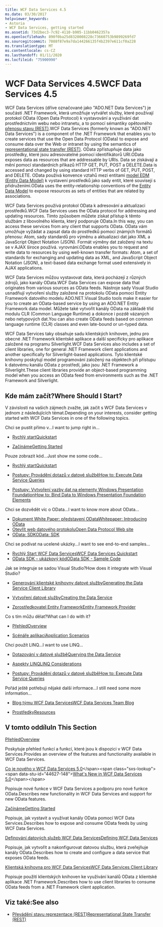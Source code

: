 ```yaml
---
title: WCF Data Services 4.5
ms.date: 03/30/2017
helpviewer_keywords:
- Astoria
- WCF Data Services, getting started
ms.assetid: 73d2bec3-7c92-4110-b905-11bb0462357a
ms.openlocfilehash: 890f0ba25d8320008228c73660753b9899269fd7
ms.sourcegitcommit: 7088f87e9a7da144266135f4b2397e611cf0a228
ms.translationtype: MT
ms.contentlocale: cs-CZ
ms.lasthandoff: 01/11/2020
ms.locfileid: "75900990"
---
```

# <a name="wcf-data-services-45"></a><span data-ttu-id="44627-102">WCF Data Services 4.5</span><span class="sxs-lookup"><span data-stu-id="44627-102">WCF Data Services 4.5</span></span>

<span data-ttu-id="44627-103">WCF Data Services (dříve označované jako "ADO.NET Data Services") je součástí .NET Framework, která umožňuje vytvářet služby, které používají protokol OData (Open Data Protocol) k vystavování a využívání dat prostřednictvím webu nebo intranetu, a to pomocí sémantiky opětovného [přenosu stavu (REST)](https://www.ics.uci.edu/~fielding/pubs/dissertation/rest_arch_style.htm).</span><span class="sxs-lookup"><span data-stu-id="44627-103">WCF Data Services (formerly known as "ADO.NET Data Services") is a component of the .NET Framework that enables you to create services that use the Open Data Protocol (OData) to expose and consume data over the Web or intranet by using the semantics of [representational state transfer (REST)](https://www.ics.uci.edu/~fielding/pubs/dissertation/rest_arch_style.htm).</span></span> <span data-ttu-id="44627-104">OData zpřístupňuje data jako prostředky, které jsou adresovatelné pomocí identifikátorů URI.</span><span class="sxs-lookup"><span data-stu-id="44627-104">OData exposes data as resources that are addressable by URIs.</span></span> <span data-ttu-id="44627-105">Data se získávají a mění pomocí standardních příkazů HTTP GET, PUT, POST a DELETE.</span><span class="sxs-lookup"><span data-stu-id="44627-105">Data is accessed and changed by using standard HTTP verbs of GET, PUT, POST, and DELETE.</span></span> <span data-ttu-id="44627-106">OData používá konvence vztahů mezi entitami [model EDM (Entity Data Model)](../adonet/entity-data-model.md) k vystavení prostředků jako sady entit, které souvisejí s přidruženími.</span><span class="sxs-lookup"><span data-stu-id="44627-106">OData uses the entity-relationship conventions of the [Entity Data Model](../adonet/entity-data-model.md) to expose resources as sets of entities that are related by associations.</span></span>

<span data-ttu-id="44627-107">WCF Data Services používá protokol OData k adresování a aktualizaci prostředků.</span><span class="sxs-lookup"><span data-stu-id="44627-107">WCF Data Services uses the OData protocol for addressing and updating resources.</span></span> <span data-ttu-id="44627-108">Tímto způsobem můžete získat přístup k těmto službám z libovolného klienta, který podporuje OData.</span><span class="sxs-lookup"><span data-stu-id="44627-108">In this way, you can access these services from any client that supports OData.</span></span> <span data-ttu-id="44627-109">OData vám umožňuje vyžádat a zapsat data do prostředků pomocí známých formátů přenosu: Atom, sady standardů pro výměnu a aktualizaci dat jako XML a JavaScript Object Notation (JSON). Formát výměny dat založený na textu se v AJAX široce používá. vyrovnání.</span><span class="sxs-lookup"><span data-stu-id="44627-109">OData enables you to request and write data to resources by using well-known transfer formats: Atom, a set of standards for exchanging and updating data as XML, and JavaScript Object Notation (JSON), a text-based data exchange format used extensively in AJAX applications.</span></span>

<span data-ttu-id="44627-110">WCF Data Services můžou vystavovat data, která pocházejí z různých zdrojů, jako kanály OData.</span><span class="sxs-lookup"><span data-stu-id="44627-110">WCF Data Services can expose data that originates from various sources as OData feeds.</span></span> <span data-ttu-id="44627-111">Nástroje sady Visual Studio usnadňují vytvoření služby založené na protokolu OData pomocí Entity Framework datového modelu ADO.NET.</span><span class="sxs-lookup"><span data-stu-id="44627-111">Visual Studio tools make it easier for you to create an OData-based service by using an ADO.NET Entity Framework data model.</span></span> <span data-ttu-id="44627-112">Můžete také vytvořit kanály OData na základě tříd modulu CLR (Common Language Runtime) a dokonce i pozdě vázaných nebo netypových dat.</span><span class="sxs-lookup"><span data-stu-id="44627-112">You can also create OData feeds based on common language runtime (CLR) classes and even late-bound or un-typed data.</span></span>

<span data-ttu-id="44627-113">WCF Data Services taky obsahuje sadu klientských knihoven, jednu pro obecné .NET Framework klientské aplikace a další specificky pro aplikace založené na programu Silverlight.</span><span class="sxs-lookup"><span data-stu-id="44627-113">WCF Data Services also includes a set of client libraries, one for general .NET Framework client applications and another specifically for Silverlight-based applications.</span></span> <span data-ttu-id="44627-114">Tyto klientské knihovny poskytují model programování založený na objektech při přístupu k datovému kanálu OData z prostředí, jako jsou .NET Framework a Silverlight.</span><span class="sxs-lookup"><span data-stu-id="44627-114">These client libraries provide an object-based programming model when you access an OData feed from environments such as the .NET Framework and Silverlight.</span></span>

## <a name="where-should-i-start"></a><span data-ttu-id="44627-115">Kde mám začít?</span><span class="sxs-lookup"><span data-stu-id="44627-115">Where Should I Start?</span></span>

<span data-ttu-id="44627-116">V závislosti na vašich zájmech zvažte, jak začít s WCF Data Services v jednom z následujících témat.</span><span class="sxs-lookup"><span data-stu-id="44627-116">Depending on your interests, consider getting started with WCF Data Services in one of the following topics.</span></span>

<span data-ttu-id="44627-117">Chci se pustit přímo v...</span><span class="sxs-lookup"><span data-stu-id="44627-117">I want to jump right in...</span></span>

- [<span data-ttu-id="44627-118">Rychlý start</span><span class="sxs-lookup"><span data-stu-id="44627-118">Quickstart</span></span>](quickstart-wcf-data-services.md)

- [<span data-ttu-id="44627-119">Začínáme</span><span class="sxs-lookup"><span data-stu-id="44627-119">Getting Started</span></span>](getting-started-with-wcf-data-services.md)

<span data-ttu-id="44627-120">Pouze zobrazit kód...</span><span class="sxs-lookup"><span data-stu-id="44627-120">Just show me some code...</span></span>

- [<span data-ttu-id="44627-121">Rychlý start</span><span class="sxs-lookup"><span data-stu-id="44627-121">Quickstart</span></span>](quickstart-wcf-data-services.md)

- [<span data-ttu-id="44627-122">Postupy: Provádění dotazů v datové službě</span><span class="sxs-lookup"><span data-stu-id="44627-122">How to: Execute Data Service Queries</span></span>](how-to-execute-data-service-queries-wcf-data-services.md)

- [<span data-ttu-id="44627-123">Postupy: Vytvoření vazby dat na elementy Windows Presentation Foundation</span><span class="sxs-lookup"><span data-stu-id="44627-123">How to: Bind Data to Windows Presentation Foundation Elements</span></span>](bind-data-to-wpf-elements-wcf-data-services.md)

<span data-ttu-id="44627-124">Chci se dozvědět víc o OData...</span><span class="sxs-lookup"><span data-stu-id="44627-124">I want to know more about OData...</span></span>

- [<span data-ttu-id="44627-125">Dokument White Paper: představení OData</span><span class="sxs-lookup"><span data-stu-id="44627-125">Whitepaper: Introducing OData</span></span>](https://download.microsoft.com/download/E/5/A/E5A59052-EE48-4D64-897B-5F7C608165B8/IntroducingOData.pdf)
- [<span data-ttu-id="44627-126">Otevřít web datového protokolu</span><span class="sxs-lookup"><span data-stu-id="44627-126">Open Data Protocol Web site</span></span>](https://www.odata.org/)
- [<span data-ttu-id="44627-127">OData: SDK</span><span class="sxs-lookup"><span data-stu-id="44627-127">OData: SDK</span></span>](https://www.odata.org/ecosystem/)

<span data-ttu-id="44627-128">Chci se podívat na ucelené ukázky...</span><span class="sxs-lookup"><span data-stu-id="44627-128">I want to see end-to-end samples...</span></span>

- <span data-ttu-id="44627-129">[Rychlý Start WCF Data Services](https://github.com/microsoftarchive/msdn-code-gallery-community-s-z/tree/master/WCF%20Data%20Services%20Quickstart%20(OData%20Service%20and%20WPF%20Client))</span><span class="sxs-lookup"><span data-stu-id="44627-129">[WCF Data Services Quickstart](https://github.com/microsoftarchive/msdn-code-gallery-community-s-z/tree/master/WCF%20Data%20Services%20Quickstart%20(OData%20Service%20and%20WPF%20Client))</span></span>
- [<span data-ttu-id="44627-130">OData SDK – ukázkový kód</span><span class="sxs-lookup"><span data-stu-id="44627-130">OData SDK - Sample Code</span></span>](https://www.odata.org/ecosystem/#sdk)

<span data-ttu-id="44627-131">Jak se integruje se sadou Visual Studio?</span><span class="sxs-lookup"><span data-stu-id="44627-131">How does it integrate with Visual Studio?</span></span>

- [<span data-ttu-id="44627-132">Generování klientské knihovny datové služby</span><span class="sxs-lookup"><span data-stu-id="44627-132">Generating the Data Service Client Library</span></span>](generating-the-data-service-client-library-wcf-data-services.md)

- [<span data-ttu-id="44627-133">Vytvoření datové služby</span><span class="sxs-lookup"><span data-stu-id="44627-133">Creating the Data Service</span></span>](creating-the-data-service.md)

- [<span data-ttu-id="44627-134">Zprostředkovatel Entity Framework</span><span class="sxs-lookup"><span data-stu-id="44627-134">Entity Framework Provider</span></span>](entity-framework-provider-wcf-data-services.md)

<span data-ttu-id="44627-135">Co s tím můžu dělat?</span><span class="sxs-lookup"><span data-stu-id="44627-135">What can I do with it?</span></span>

- [<span data-ttu-id="44627-136">Přehled</span><span class="sxs-lookup"><span data-stu-id="44627-136">Overview</span></span>](wcf-data-services-overview.md)

- [<span data-ttu-id="44627-137">Scénáře aplikací</span><span class="sxs-lookup"><span data-stu-id="44627-137">Application Scenarios</span></span>](application-scenarios-wcf-data-services.md)

<span data-ttu-id="44627-138">Chci použít LINQ...</span><span class="sxs-lookup"><span data-stu-id="44627-138">I want to use LINQ...</span></span>

- [<span data-ttu-id="44627-139">Dotazování v datové službě</span><span class="sxs-lookup"><span data-stu-id="44627-139">Querying the Data Service</span></span>](querying-the-data-service-wcf-data-services.md)

- [<span data-ttu-id="44627-140">Aspekty LINQ</span><span class="sxs-lookup"><span data-stu-id="44627-140">LINQ Considerations</span></span>](linq-considerations-wcf-data-services.md)

- [<span data-ttu-id="44627-141">Postupy: Provádění dotazů v datové službě</span><span class="sxs-lookup"><span data-stu-id="44627-141">How to: Execute Data Service Queries</span></span>](how-to-execute-data-service-queries-wcf-data-services.md)

<span data-ttu-id="44627-142">Pořád ještě potřebuji nějaké další informace...</span><span class="sxs-lookup"><span data-stu-id="44627-142">I still need some more information...</span></span>

- [<span data-ttu-id="44627-143">Blog týmu WCF Data Services</span><span class="sxs-lookup"><span data-stu-id="44627-143">WCF Data Services Team Blog</span></span>](https://docs.microsoft.com/archive/blogs/astoriateam/)

- [<span data-ttu-id="44627-144">Prostředky</span><span class="sxs-lookup"><span data-stu-id="44627-144">Resources</span></span>](wcf-data-services-resources.md)

## <a name="in-this-section"></a><span data-ttu-id="44627-145">V tomto oddílu</span><span class="sxs-lookup"><span data-stu-id="44627-145">In This Section</span></span>

[<span data-ttu-id="44627-146">Přehled</span><span class="sxs-lookup"><span data-stu-id="44627-146">Overview</span></span>](wcf-data-services-overview.md)

<span data-ttu-id="44627-147">Poskytuje přehled funkcí a funkcí, které jsou k dispozici v WCF Data Services.</span><span class="sxs-lookup"><span data-stu-id="44627-147">Provides an overview of the features and functionality available in WCF Data Services.</span></span>

<span data-ttu-id="44627-148">[Co je nového v WCF Data Services 5,0](https://docs.microsoft.com/previous-versions/dotnet/wcf-data-services/ee373845(v=vs.103))</span><span class="sxs-lookup"><span data-stu-id="44627-148">[What's New in WCF Data Services 5.0](https://docs.microsoft.com/previous-versions/dotnet/wcf-data-services/ee373845(v=vs.103))</span></span>

<span data-ttu-id="44627-149">Popisuje nové funkce v WCF Data Services a podporu pro nové funkce OData.</span><span class="sxs-lookup"><span data-stu-id="44627-149">Describes new functionality in WCF Data Services and support for new OData features.</span></span>

[<span data-ttu-id="44627-150">Začínáme</span><span class="sxs-lookup"><span data-stu-id="44627-150">Getting Started</span></span>](getting-started-with-wcf-data-services.md)

<span data-ttu-id="44627-151">Popisuje, jak vystavit a využívat kanály OData pomocí WCF Data Services.</span><span class="sxs-lookup"><span data-stu-id="44627-151">Describes how to expose and consume OData feeds by using WCF Data Services.</span></span>

[<span data-ttu-id="44627-152">Definování datových služeb WCF Data Services</span><span class="sxs-lookup"><span data-stu-id="44627-152">Defining WCF Data Services</span></span>](defining-wcf-data-services.md)

<span data-ttu-id="44627-153">Popisuje, jak vytvořit a nakonfigurovat datovou službu, která zveřejňuje kanály OData.</span><span class="sxs-lookup"><span data-stu-id="44627-153">Describes how to create and configure a data service that exposes OData feeds.</span></span>

[<span data-ttu-id="44627-154">Klientská knihovna pro WCF Data Services</span><span class="sxs-lookup"><span data-stu-id="44627-154">WCF Data Services Client Library</span></span>](wcf-data-services-client-library.md)

<span data-ttu-id="44627-155">Popisuje použití klientských knihoven ke využívání kanálů OData z klientské aplikace .NET Framework.</span><span class="sxs-lookup"><span data-stu-id="44627-155">Describes how to use client libraries to consume OData feeds from a .NET Framework client application.</span></span>

## <a name="see-also"></a><span data-ttu-id="44627-156">Viz také:</span><span class="sxs-lookup"><span data-stu-id="44627-156">See also</span></span>

- [<span data-ttu-id="44627-157">Převádění stavu reprezentace (REST)</span><span class="sxs-lookup"><span data-stu-id="44627-157">Representational State Transfer (REST)</span></span>](https://www.ics.uci.edu/~fielding/pubs/dissertation/rest_arch_style.htm)
